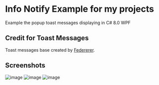 # Info Notify Example for my projects
Example the popup toast messages displaying in C# 8.0 WPF

## Credit for Toast Messages
Toast messages base created by [Federerer](https://github.com/Federerer/Notifications.Wpf).

## Screenshots
![image](https://github.com/user-attachments/assets/a4921314-a8be-466e-b2cc-dcd777f0b9ab)
![image](https://github.com/user-attachments/assets/3a41a311-d1da-4f54-9384-68d546101580)
![image](https://github.com/user-attachments/assets/26916de8-98d9-49a0-8149-104fefa8d79e)
